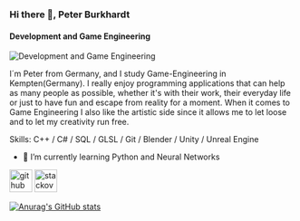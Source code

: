 ### Hi there 👋, Peter Burkhardt
#### Development and Game Engineering
![Development and Game Engineering](https://arturssmirnovs.github.io/github-profile-readme-generator/images/banner.png)


I´m Peter from Germany, and I study Game-Engineering in Kempten(Germany). I really enjoy programming applications that can help as many people as possible, whether it's with their work, their everyday life or just to have fun and escape from reality for a moment. When it comes to Game Engineering I also like the artistic side since it allows me to let loose and to let my creativity run free.

Skills: C++ / C# / SQL / GLSL / Git / Blender / Unity / Unreal Engine

- 🌱 I’m currently learning Python and Neural Networks 



[<img src='https://cdn.jsdelivr.net/npm/simple-icons@3.0.1/icons/github.svg' alt='github' height='40'>](https://github.com/Poseudon)  [<img src='https://cdn.jsdelivr.net/npm/simple-icons@3.0.1/icons/stackoverflow.svg' alt='stackoverflow' height='40'>](https://stackoverflow.com/users/14147957)  



[![Anurag's GitHub stats](https://github-readme-stats.vercel.app/api?username=Poseudon)](https://github.com/anuraghazra/github-readme-stats)
